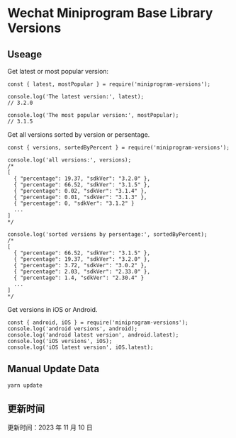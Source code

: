 
# Wechat Miniprogram Base Library Versions

## Useage

Get latest or most popular version:

```;
const { latest, mostPopular } = require('miniprogram-versions');

console.log('The latest version:', latest);
// 3.2.0

console.log('The most popular version:', mostPopular);
// 3.1.5

```

Get all versions sorted by version or persentage.

```
const { versions, sortedByPercent } = require('miniprogram-versions');

console.log('all versions:', versions);
/*
[
  { "percentage": 19.37, "sdkVer": "3.2.0" },
  { "percentage": 66.52, "sdkVer": "3.1.5" },
  { "percentage": 0.02, "sdkVer": "3.1.4" },
  { "percentage": 0.01, "sdkVer": "3.1.3" },
  { "percentage": 0, "sdkVer": "3.1.2" }
  ...
]
*/

console.log('sorted versions by persentage:', sortedByPercent);
/*
[
  { "percentage": 66.52, "sdkVer": "3.1.5" },
  { "percentage": 19.37, "sdkVer": "3.2.0" },
  { "percentage": 3.72, "sdkVer": "3.0.2" },
  { "percentage": 2.03, "sdkVer": "2.33.0" },
  { "percentage": 1.4, "sdkVer": "2.30.4" }
  ...
]
*/
```

Get versions in iOS or Android.

```
const { android, iOS } = require('miniprogram-versions');
console.log('android versions', android);
console.log('android latest version', android.latest);
console.log('iOS versions', iOS);
console.log('iOS latest version', iOS.latest);
```

## Manual Update Data

```
yarn update
```

## 更新时间

更新时间：2023 年 11 月 10 日
